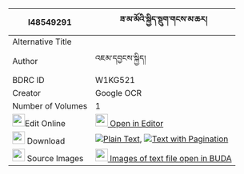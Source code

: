 |I48549291|ཟ་མ་མོའི་སྐྱིད་སྡུག་གངས་མ་ཆར། 
| --- | --- 
|Alternative Title |
|Author| འཇམ་དབྱངས་སྐྱིད།
|BDRC ID | W1KG521
|Creator | Google OCR
|Number of Volumes| 1
|<img width="25" src="https://img.icons8.com/color/25/000000/edit-property.png">Edit Online| [<img width="25" src="https://avatars.githubusercontent.com/u/45091458?s=200&v=4"> Open in Editor](http://editor.openpecha.org/I48549291)
|<img width="25" src="https://img.icons8.com/fluent/48/000000/download-2.png"/>  Download | [![](https://img.icons8.com/color/20/000000/txt.png)Plain Text](https://github.com/Openpecha/I48549291/releases/download/v1/zamamo_i_kyiduk_gangmachar_plain_I48549291.zip), [![](https://img.icons8.com/color/20/000000/txt.png)Text with Pagination](https://github.com/Openpecha/I48549291/releases/download/v1/zamamo_i_kyiduk_gangmachar_pages_I48549291.zip)
|<img width="25" src="https://img.icons8.com/plasticine/100/000000/pictures-folder.png"/>  Source Images | [<img width="25" src="https://library.bdrc.io/icons/BUDA-small.svg"> Images of text file open in BUDA](https://library.bdrc.io/show/bdr:W1KG521)